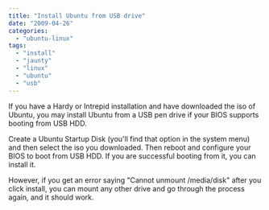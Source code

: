 ```yaml
---
title: "Install Ubuntu from USB drive"
date: "2009-04-26"
categories: 
  - "ubuntu-linux"
tags: 
  - "install"
  - "jaunty"
  - "linux"
  - "ubuntu"
  - "usb"
---
```


If you have a Hardy or Intrepid installation and have downloaded the iso of Ubuntu, you may install Ubuntu from a USB pen drive if your BIOS supports booting from USB HDD.

Create a Ubuntu Startup Disk (you'll find that option in the system menu) and then select the iso you downloaded. Then reboot and configure your BIOS to boot from USB HDD. If you are successful booting from it, you can install it.

However, if you get an error saying "Cannot unmount /media/disk" after you click install, you can mount any other drive and go through the process again, and it should work.
